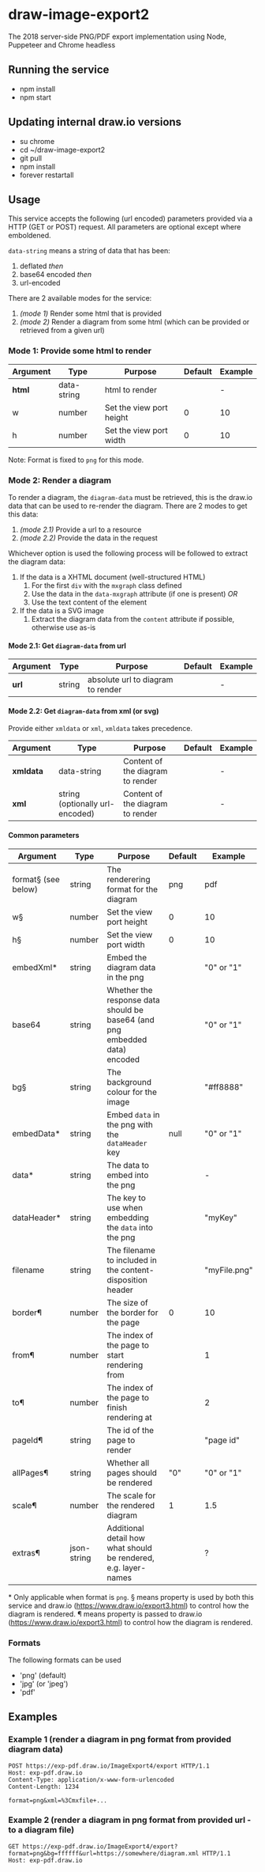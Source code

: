 # draw-image-export2
The 2018 server-side PNG/PDF export implementation using Node, Puppeteer and Chrome headless

## Running the service
* npm install
* npm start

## Updating internal draw.io versions

* su chrome
* cd ~/draw-image-export2
* git pull
* npm install
* forever restartall

## Usage
This service accepts the following (url encoded) parameters provided via a HTTP (GET or POST) request. All parameters are optional except where emboldened.

`data-string` means a string of data that has been:
1. deflated _then_
2. base64 encoded _then_
3. url-encoded

There are 2 available modes for the service:
1. _(mode 1)_ Render some html that is provided
2. _(mode 2)_ Render a diagram from some html (which can be provided or retrieved from a given url)

### Mode 1: Provide some html to render

| Argument | Type | Purpose | Default | Example |
| ---- | ---- | ---- | ---- | ---- |
| **html** | data-string | html to render |  | - |
| w | number | Set the view port height | 0 | 10 |
| h | number | Set the view port width | 0 | 10 |

Note: Format is fixed to `png` for this mode.

### Mode 2: Render a diagram
To render a diagram, the `diagram-data` must be retrieved, this is the draw.io data that can be used to re-render the diagram. There are 2 modes to get this data:
1. _(mode 2.1)_ Provide a url to a resource
1. _(mode 2.2)_ Provide the data in the request

Whichever option is used the following process will be followed to extract the diagram data:
1. If the data is a XHTML document (well-structured HTML)
   1. For the first `div` with the `mxgraph` class defined
   1. Use the data in the `data-mxgraph` attribute (if one is present) _OR_
   1. Use the text content of the element
1. If the data is a SVG image
   1. Extract the diagram data from the `content` attribute if possible, otherwise use as-is

#### Mode 2.1: Get `diagram-data` from url

| Argument | Type | Purpose | Default | Example |
| ---- | ---- | ---- | ---- | ---- |
| **url** | string | absolute url to diagram to render |  | - |

#### Mode 2.2: Get `diagram-data` from xml (or svg)
Provide either `xmldata` or `xml`, `xmldata` takes precedence.

| Argument | Type | Purpose | Default | Example |
| ---- | ---- | ---- | ---- | ---- |
| **xmldata** | data-string | Content of the diagram to render |  | - |
| **xml** | string (optionally url-encoded) | Content of the diagram to render |  | - |

#### Common parameters
| Argument | Type | Purpose | Default | Example |
| ---- | ---- | ---- | ---- | ---- |
| format§ (see below) | string | The renderering format for the diagram | png | pdf |
| w§ | number | Set the view port height | 0 | 10 |
| h§ | number | Set the view port width | 0 | 10 |
| embedXml* | string | Embed the diagram data in the png | | "0" or "1" |
| base64 | string | Whether the response data should be base64 (and png embedded data) encoded | | "0" or "1" |
| bg§ | string | The background colour for the image | | "#ff8888" |
| embedData* | string | Embed `data` in the png with the `dataHeader` key | null | "0" or "1" |
| data* | string | The data to embed into the png | | - |
| dataHeader* | string | The key to use when embedding the `data` into the png | | "myKey" |
| filename | string | The filename to included in the content-disposition header | | "myFile.png" |
| border¶ | number | The size of the border for the page | 0 | 10 |
| from¶ | number | The index of the page to start rendering from | | 1 |
| to¶ | number | The index of the page to finish rendering at | | 2 |
| pageId¶ | string | The id of the page to render | | "page id" |
| allPages¶ | string | Whether all pages should be rendered | "0" | "0" or "1" |
| scale¶ | number | The scale for the rendered diagram | 1 | 1.5 |
| extras¶ | json-string | Additional detail how what should be rendered, e.g. layer-names | | ? |

\* Only applicable when format is `png`.
§ means property is used by both this service and draw.io (https://www.draw.io/export3.html) to control how the diagram is rendered.
¶ means property is passed to draw.io (https://www.draw.io/export3.html) to control how the diagram is rendered.

### Formats
The following formats can be used
- 'png' (default)
- 'jpg' (or 'jpeg')
- 'pdf'

## Examples
### Example 1 (render a diagram in png format from provided diagram data)

```
POST https://exp-pdf.draw.io/ImageExport4/export HTTP/1.1
Host: exp-pdf.draw.io
Content-Type: application/x-www-form-urlencoded
Content-Length: 1234

format=png&xml=%3Cmxfile+...
```

### Example 2 (render a diagram in png format from provided url - to a diagram file)

```
GET https://exp-pdf.draw.io/ImageExport4/export?format=png&bg=ffffff&url=https://somewhere/diagram.xml HTTP/1.1
Host: exp-pdf.draw.io
```
